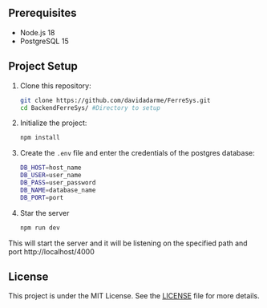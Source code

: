 ## Prerequisites

- Node.js 18
- PostgreSQL 15

## Project Setup

1. Clone this repository:

   ```bash
   git clone https://github.com/davidadarme/FerreSys.git
   cd BackendFerreSys/ #Directory to setup
   ```

2. Initialize the project:

   ```bash
   npm install
   ```

3. Create the `.env` file and enter the credentials of the postgres database:

   ```bash
   DB_HOST=host_name 
   DB_USER=user_name
   DB_PASS=user_password
   DB_NAME=database_name
   DB_PORT=port
   ```

7. Star the server

   ```bash
   npm run dev
   ```

This will start the server and it will be listening on the specified path and port http://localhost/4000

## License

This project is under the MIT License. See the [LICENSE](LICENSE) file for more details.
